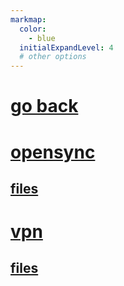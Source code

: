 ```yaml
---
markmap:
  color:
    - blue
  initialExpandLevel: 4
  # other options
---
```


# [go back](../index.html)
# [opensync](opensync/index.html)
## [files](opensync/files/index.html)
# [vpn](vpn/index.html)
## [files](vpn/files/index.html)
